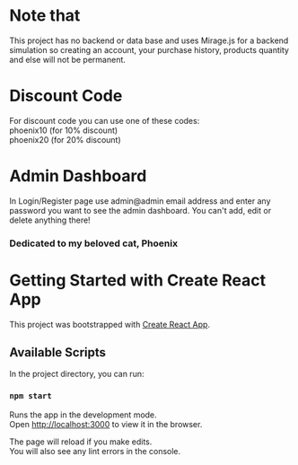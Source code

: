 # Note that 
This project has no backend or data base and uses Mirage.js for a backend simulation so creating an account, your purchase history, products quantity and else will not be permanent.

# Discount Code
For discount code you can use one of these codes:  
phoenix10 (for 10% discount)  
phoenix20 (for 20% discount)  

# Admin Dashboard
In Login/Register page use admin@admin email address and enter any password you want to see the admin dashboard. You can't add, edit or delete anything there!

### Dedicated to my beloved cat, Phoenix


# Getting Started with Create React App 

This project was bootstrapped with [Create React App](https://github.com/facebook/create-react-app). 

## Available Scripts

In the project directory, you can run:

### `npm start`

Runs the app in the development mode.\
Open [http://localhost:3000](http://localhost:3000) to view it in the browser.

The page will reload if you make edits.\
You will also see any lint errors in the console.
